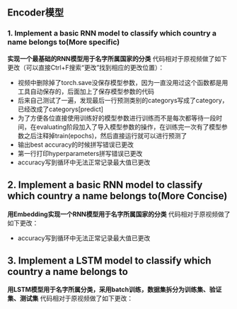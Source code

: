 ## Encoder模型

### 1. Implement a basic RNN model to classify which country a name belongs to(More specific)

**实现一个最基础的RNN模型用于名字所属国家的分类**
代码相对于原视频做了如下更改（可以直接Ctrl+F搜索“更改”找到相应的更改位置）：

- 视频中删除掉了torch.save没保存模型参数，因为一直没用过这个函数都是用工具自动保存的，后面加上了保存模型参数的代码
- 后来自己测试了一遍，发现最后一行预测类别的categorys写成了category，已经改成了categorys[predict]
- 为了方便各位直接使用训练好的模型参数进行训练而不是每次都等待一段时间，在evaluating阶段加入了导入模型参数的操作，在训练完一次有了模型参数之后注释掉train(epochs)，然后直接运行就可以进行预测了
- 输出best accuracy的时候拼写错误已更改
- 第一行打印hyperparameters拼写错误已更改
- accuracy写到循环中无法正常记录最大值已更改

## 2. Implement a basic RNN model to classify which country a name belongs to(More Concise)
**用Embedding实现一个RNN模型用于名字所属国家的分类**
代码相对于原视频做了如下更改：

- accuracy写到循环中无法正常记录最大值已更改

## 3. Implement a LSTM model to classify which country a name belongs to
**用LSTM模型用于名字所属分类，采用batch训练，数据集拆分为训练集、验证集、测试集**
代码相对于原视频做了如下更改：